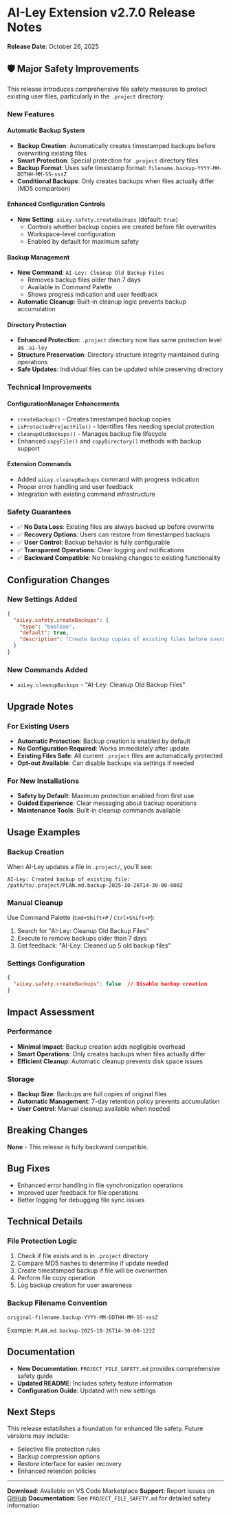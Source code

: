 # AI-Ley Extension v2.7.0 Release Notes

**Release Date**: October 26, 2025

## 🛡️ Major Safety Improvements

This release introduces comprehensive file safety measures to protect existing user files, particularly in the `.project` directory.

### New Features

#### Automatic Backup System
- **Backup Creation**: Automatically creates timestamped backups before overwriting existing files
- **Smart Protection**: Special protection for `.project` directory files
- **Backup Format**: Uses safe timestamp format: `filename.backup-YYYY-MM-DDTHH-MM-SS-sssZ`
- **Conditional Backups**: Only creates backups when files actually differ (MD5 comparison)

#### Enhanced Configuration Controls
- **New Setting**: `aiLey.safety.createBackups` (default: `true`)
  - Controls whether backup copies are created before file overwrites
  - Workspace-level configuration
  - Enabled by default for maximum safety

#### Backup Management
- **New Command**: `AI-Ley: Cleanup Old Backup Files`
  - Removes backup files older than 7 days
  - Available in Command Palette
  - Shows progress indication and user feedback
- **Automatic Cleanup**: Built-in cleanup logic prevents backup accumulation

#### Directory Protection
- **Enhanced Protection**: `.project` directory now has same protection level as `.ai-ley`
- **Structure Preservation**: Directory structure integrity maintained during operations
- **Safe Updates**: Individual files can be updated while preserving directory

### Technical Improvements

#### ConfigurationManager Enhancements
- `createBackup()` - Creates timestamped backup copies
- `isProtectedProjectFile()` - Identifies files needing special protection
- `cleanupOldBackups()` - Manages backup file lifecycle
- Enhanced `copyFile()` and `copyDirectory()` methods with backup support

#### Extension Commands
- Added `aiLey.cleanupBackups` command with progress indication
- Proper error handling and user feedback
- Integration with existing command infrastructure

### Safety Guarantees

- ✅ **No Data Loss**: Existing files are always backed up before overwrite
- ✅ **Recovery Options**: Users can restore from timestamped backups
- ✅ **User Control**: Backup behavior is fully configurable
- ✅ **Transparent Operations**: Clear logging and notifications
- ✅ **Backward Compatible**: No breaking changes to existing functionality

## Configuration Changes

### New Settings Added

```json
{
  "aiLey.safety.createBackups": {
    "type": "boolean",
    "default": true,
    "description": "Create backup copies of existing files before overwriting them during synchronization. Recommended for preserving existing .project files."
  }
}
```

### New Commands Added

- `aiLey.cleanupBackups` - "AI-Ley: Cleanup Old Backup Files"

## Upgrade Notes

### For Existing Users
- **Automatic Protection**: Backup creation is enabled by default
- **No Configuration Required**: Works immediately after update
- **Existing Files Safe**: All current `.project` files are automatically protected
- **Opt-out Available**: Can disable backups via settings if needed

### For New Installations
- **Safety by Default**: Maximum protection enabled from first use
- **Guided Experience**: Clear messaging about backup operations
- **Maintenance Tools**: Built-in cleanup commands available

## Usage Examples

### Backup Creation
When AI-Ley updates a file in `.project/`, you'll see:
```
AI-Ley: Created backup of existing file: /path/to/.project/PLAN.md.backup-2025-10-26T14-30-00-000Z
```

### Manual Cleanup
Use Command Palette (`Cmd+Shift+P` / `Ctrl+Shift+P`):
1. Search for "AI-Ley: Cleanup Old Backup Files"
2. Execute to remove backups older than 7 days
3. Get feedback: "AI-Ley: Cleaned up 5 old backup files"

### Settings Configuration
```json
{
  "aiLey.safety.createBackups": false  // Disable backup creation
}
```

## Impact Assessment

### Performance
- **Minimal Impact**: Backup creation adds negligible overhead
- **Smart Operations**: Only creates backups when files actually differ
- **Efficient Cleanup**: Automatic cleanup prevents disk space issues

### Storage
- **Backup Size**: Backups are full copies of original files
- **Automatic Management**: 7-day retention policy prevents accumulation
- **User Control**: Manual cleanup available when needed

## Breaking Changes

**None** - This release is fully backward compatible.

## Bug Fixes

- Enhanced error handling in file synchronization operations
- Improved user feedback for file operations
- Better logging for debugging file sync issues

## Technical Details

### File Protection Logic
1. Check if file exists and is in `.project` directory
2. Compare MD5 hashes to determine if update needed
3. Create timestamped backup if file will be overwritten
4. Perform file copy operation
5. Log backup creation for user awareness

### Backup Filename Convention
```
original-filename.backup-YYYY-MM-DDTHH-MM-SS-sssZ
```
Example: `PLAN.md.backup-2025-10-26T14-30-00-123Z`

## Documentation

- **New Documentation**: `PROJECT_FILE_SAFETY.md` provides comprehensive safety guide
- **Updated README**: Includes safety feature information
- **Configuration Guide**: Updated with new settings

## Next Steps

This release establishes a foundation for enhanced file safety. Future versions may include:
- Selective file protection rules
- Backup compression options
- Restore interface for easier recovery
- Enhanced retention policies

---

**Download**: Available on VS Code Marketplace
**Support**: Report issues on [GitHub](https://github.com/armoin2018/ai-ley-vsix/issues)
**Documentation**: See `PROJECT_FILE_SAFETY.md` for detailed safety information